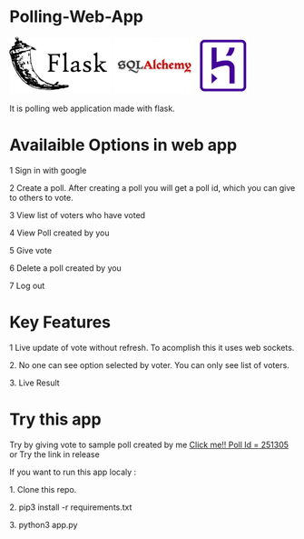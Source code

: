 # Polling-Web-App
<p>
<img src="images/flask.png" height="100">
<img src="images/sqlalchemy.jpeg" height="100">
<img src="images/heroku.png" height="100">
</p>

It is polling web application made with flask.

# Availaible Options in web app

<p> 1 Sign in with google </p>
<p> 2 Create a poll. After creating a poll you will get a poll id, which you can give to others to vote.</p>
<p> 3 View list of voters who have voted </p>
<p> 4 View Poll created by you </p>
<p> 5 Give vote </p>
<p> 6 Delete a poll created by you </p>
<p> 7 Log out </p>



# Key Features

<p>1 Live update of vote without refresh. To acomplish this it uses web sockets.</p>
<p>2. No one can see option selected by voter. You can only see list of voters.</p>
<p>3. Live Result</p>


# Try this app

 Try by giving vote to sample poll created by me
 <a href='https://secretpollingapp.herokuapp.com/giveVote/?poll_id=251305'> Click me!! Poll Id = 251305 </a>
 or Try the link in release

If you want to run this app localy :

<p>1. Clone this repo.</p>
<p>2. pip3 install -r requirements.txt </p>
<p>3. python3 app.py </p>
